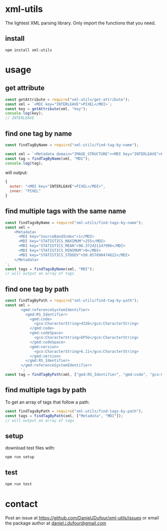 # xml-utils
The lightest XML parsing library.  Only import the functions that you need.

## install
```
npm install xml-utils
```

# usage

## get attribute
```javascript
const getAttribute = require("xml-utils/get-attribute");
const xml = `<MDI key="INTERLEAVE">PIXEL</MDI>`;
const key = getAttribute(xml, "key");
console.log(key);
// INTERLEAVE
```

## find one tag by name
```javascript
const findTagByName = require("xml-utils/find-tag-by-name");

const xml = `<Metadata domain="IMAGE_STRUCTURE"><MDI key="INTERLEAVE">PIXEL</MDI></Metadata>`
const tag = findTagByName(xml, "MDI");
console.log(tag);
```
will output:
```javascript
{
  outer: "<MDI key="INTERLEAVE">PIXEL</MDI>",
  inner: "PIXEL"
}
```
## find multiple tags with the same name
```javascript
const findTagsByName = require("xml-utils/find-tags-by-name");
const xml = `
    <Metadata>
      <MDI key="SourceBandIndex">1</MDI>
      <MDI key="STATISTICS_MAXIMUM">255</MDI>
      <MDI key="STATISTICS_MEAN">96.372431147996</MDI>
      <MDI key="STATISTICS_MINIMUM">0</MDI>
      <MDI key="STATISTICS_STDDEV">50.057898474622</MDI>
    </Metadata>
`;
const tags = findTagsByName(xml, "MDI");
// will output an array of tags
```
## find one tag by path
```javascript
const findTagByPath = require("xml-utils/find-tag-by-path");
const xml = `
       <gmd:referenceSystemIdentifier>
         <gmd:RS_Identifier>
           <gmd:code>
             <gco:CharacterString>4326</gco:CharacterString>
           </gmd:code>
           <gmd:codeSpace>
             <gco:CharacterString>EPSG</gco:CharacterString>
           </gmd:codeSpace>
           <gmd:version>
             <gco:CharacterString>6.11</gco:CharacterString>
           </gmd:version>
         </gmd:RS_Identifier>
       </gmd:referenceSystemIdentifier>
       `;
const tag = findTagByPath(xml, ["gmd:RS_Identifier", "gmd:code", "gco:CharacterString"]);
```

## find multiple tags by path
To get an array of tags that follow a path:
```javascript
const findTagsByPath = require("xml-utils/find-tags-by-path");
const tags = findTagByPath(xml, ["Metadata", "MDI"]);
// will output an array of tags
```


## setup
download test files with:
```bash
npm run setup
```

## test
```bash
npm run test
```

# contact
Post an issue at https://github.com/DanielJDufour/xml-utils/issues or email the package author at daniel.j.dufour@gmail.com
